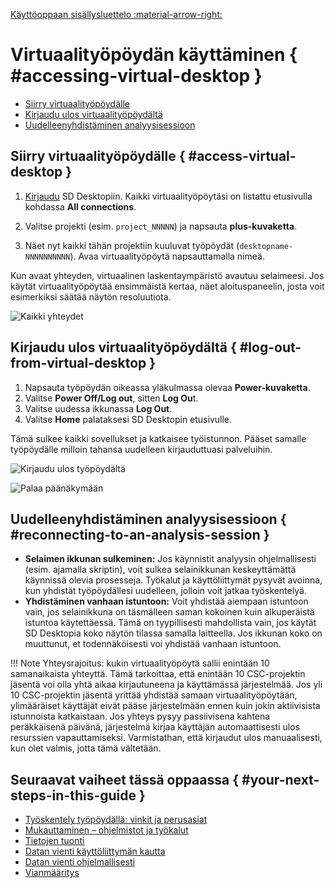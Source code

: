 [Käyttöoppaan sisällysluettelo :material-arrow-right:](sd-services-toc.md)

# Virtuaalityöpöydän käyttäminen { #accessing-virtual-desktop }


* [Siirry virtuaalityöpöydälle](#access-virtual-desktop)
* [Kirjaudu ulos virtuaalityöpöydältä](#log-out-from-virtual-desktop)
* [Uudelleenyhdistäminen analyysisessioon](#reconnecting-to-an-analysis-session)


## Siirry virtuaalityöpöydälle { #access-virtual-desktop }

1. [Kirjaudu](./sd-desktop-login.md) SD Desktopiin. Kaikki virtuaalityöpöytäsi on listattu etusivulla kohdassa **All connections**.

2. Valitse projekti (esim. `project_NNNNN`) ja napsauta **plus-kuvaketta**.
  
3. Näet nyt kaikki tähän projektiin kuuluvat työpöydät (`desktopname-NNNNNNNNNN`). Avaa virtuaalityöpöytä napsauttamalla nimeä.

Kun avaat yhteyden, virtuaalinen laskentaympäristö avautuu selaimeesi. Jos käytät virtuaalityöpöytää ensimmäistä kertaa, näet aloituspaneelin, josta voit esimerkiksi säätää näytön resoluutiota.

![Kaikki yhteydet](https://a3s.fi/docs-files/sensitive-data/SD_Desktop/Desktop_AllConnections.png)


## Kirjaudu ulos virtuaalityöpöydältä { #log-out-from-virtual-desktop }

1. Napsauta työpöydän oikeassa yläkulmassa olevaa **Power-kuvaketta**. 
2. Valitse **Power Off/Log out**, sitten **Log Ou**t.
3. Valitse uudessa ikkunassa **Log Out**.
4. Valitse **Home** palataksesi SD Desktopin etusivulle. 

Tämä sulkee kaikki sovellukset ja katkaisee työistunnon. Pääset samalle työpöydälle milloin tahansa uudelleen kirjauduttuasi palveluihin.

![Kirjaudu ulos työpöydältä](https://a3s.fi/docs-files/sensitive-data/SD_Desktop/Desktop_LogOut1.png)

![Palaa päänäkymään](https://a3s.fi/docs-files/sensitive-data/SD_Desktop/Desktop_LogOut2.png)

## Uudelleenyhdistäminen analyysisessioon { #reconnecting-to-an-analysis-session }

* **Selaimen ikkunan sulkeminen:** Jos käynnistit analyysin ohjelmallisesti (esim. ajamalla skriptin), voit sulkea selainikkunan keskeyttämättä käynnissä olevia prosesseja. Työkalut ja käyttöliittymät pysyvät avoinna, kun yhdistät työpöydällesi uudelleen, jolloin voit jatkaa työskentelyä.
* **Yhdistäminen vanhaan istuntoon:** Voit yhdistää aiempaan istuntoon vain, jos selainikkuna on täsmälleen saman kokoinen kuin alkuperäistä istuntoa käytettäessä. Tämä on tyypillisesti mahdollista vain, jos käytät SD Desktopia koko näytön tilassa samalla laitteella. Jos ikkunan koko on muuttunut, et todennäköisesti voi yhdistää vanhaan istuntoon.

!!! Note
    Yhteysrajoitus: kukin virtuaalityöpöytä sallii enintään 10 samanaikaista yhteyttä. Tämä tarkoittaa, että enintään 10 CSC-projektin jäsentä voi olla yhtä aikaa kirjautuneena ja käyttämässä järjestelmää. Jos yli 10 CSC-projektin jäsentä yrittää yhdistää samaan virtuaalityöpöytään, ylimääräiset käyttäjät eivät pääse järjestelmään ennen kuin jokin aktiivisista istunnoista katkaistaan.
    Jos yhteys pysyy passiivisena kahtena peräkkäisenä päivänä, järjestelmä kirjaa käyttäjän automaattisesti ulos resurssien vapauttamiseksi. Varmistathan, että kirjaudut ulos manuaalisesti, kun olet valmis, jotta tämä vältetään.

## Seuraavat vaiheet tässä oppaassa { #your-next-steps-in-this-guide }

* [Työskentely työpöydällä: vinkit ja perusasiat](./sd-desktop-working.md)
* [Mukauttaminen – ohjelmistot ja työkalut](./sd-desktop-software.md)
* [Tietojen tuonti ](./sd-desktop-access.md)
* [Datan vienti  käyttöliittymän kautta](./sd-desktop-export.md)
* [Datan vienti ohjelmallisesti](./sd-desktop-export-commandline.md)
* [Vianmääritys](./sd-desktop-troubleshooting.md)